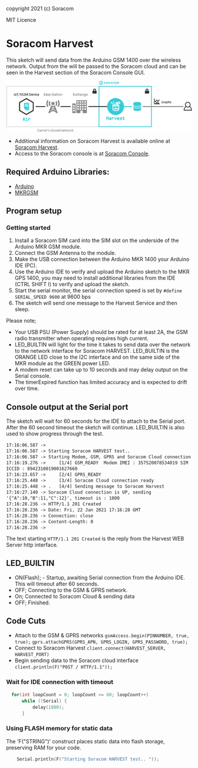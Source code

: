copyright 2021 (c) Soracom

MIT Licence

# Soracom Harvest
This sketch will send data from the Arduino GSM 1400 over the wireless network.  Output from the will be passed to the Soracom cloud and can be seen in the Harvest section of the Soracom Console GUI.

![fig_harvest_overview](../../../content/fig_harvest.png)

- Additional information on Soracom Harvest is available online at [Soracom Harvest](https://developers.soracom.io/en/docs/harvest/).
- Access to the Soracom console is at [Soracom Console](https://console.soracom.io).

## Required Arduino Libraries:

- [Arduino](https://github.com/arduino/Arduino)
- [MKRGSM](https://github.com/arduino-libraries/MKRGSM)

## Program setup

### Getting started

1. Install a Soracom SIM card into the SIM slot on the underside of the Arduino MKR GSM module.
1. Connect the GSM Antenna to the module.
1. Make the USB connection between the Arduino MKR 1400 your Arduino IDE (PC).
1. Use the Arduino IDE to verify and upload the Arduino sketch to the MKR GPS 1400, you may need to install additional libraries from the IDE (CTRL SHIFT I) to verify and upload the sketch.
1. Start the serial monitor, the serial connection speed is set by `#define SERIAL_SPEED 9600` at 9600 bps
1. The sketch will send one message to the Harvest Service and then sleep.

Please note;
- Your USB PSU (Power Supply) should be rated for at least 2A, the GSM radio transmitter when operating requires high current.
- LED_BUILTIN will light for the time it takes to send data over the network to the network interface for Soracom HARVEST.  LED_BUILTIN is the ORANGE LED close to the I2C interface and on the same side of the MKR module as the GREEN power LED.
- A modem reset can take up to 10 seconds and may delay output on the Serial console.
- The timerExpired function has limited accuracy and is expected to drift over time.

## Console output at the Serial port
The sketch will wait for 60 seconds for the IDE to attach to the Serial port.  After the 60 second timeout the sketch will continue.  LED_BUILTIN is also used to show progress through the test.

```text
17:16:06.587 ->
17:16:06.587 -> Starting Soracom HARVEST test..
17:16:06.587 -> Starting Modem, GSM, GPRS and Soracom Cloud connection
17:16:19.276 -> 	[1/4] GSM_READY  Modem IMEI : 357520078534019 SIM ICCID : 8942310019001627660
17:16:23.657 -> 	[2/4] GPRS_READY
17:16:25.448 -> 	[3/4] Soracom Cloud connection ready
17:16:25.448 -> .	[4/4] Sending message to Soracom Harvest
17:16:27.140 -> Soracom Cloud connection is UP, sending '{"A":10,"B":11,"C":12}', timeout is : 1000
17:16:28.236 -> HTTP/1.1 201 Created
17:16:28.236 -> Date: Fri, 22 Jan 2021 17:16:28 GMT
17:16:28.236 -> Connection: close
17:16:28.236 -> Content-Length: 0
17:16:28.236 ->
```
The text starting `HTTP/1.1 201 Created` is the reply from the Harvest WEB Server http interface.

## LED_BUILTIN
- ON(Flash); - Startup, awaiting Serial connection from the Arduino IDE.  This will timeout after 60 seconds.
- OFF; Connecting to the GSM & GPRS network.
- On; Connected to Soracom Cloud & sending data
- OFF; Finished.

## Code Cuts
- Attach to the GSM & GPRS networks `gsmAccess.begin(PINNUMBER, true, true);`  `gprs.attachGPRS(GPRS_APN, GPRS_LOGIN, GPRS_PASSWORD, true);`
- Connect to Soracom Harvest `client.connect(HARVEST_SERVER, HARVEST_PORT)`
- Begin sending data to the Soracom cloud interface `client.println(F("POST / HTTP/1.1"));`

### Wait for IDE connection with timeout
```c
  for(int loopCount = 0; loopCount <= 60; loopCount++)
      while (!Serial) {
          delay(1000);
      }
```
### Using FLASH memory for static data
The 'F("STRING")' construct places static data into flash storage, preserving RAM for your code.

```c
	Serial.println(F("Starting Soracom HARVEST test.. "));
```
